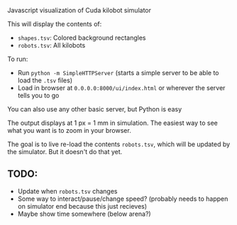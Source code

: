 Javascript visualization of Cuda kilobot simulator

This will display the contents of:
- `shapes.tsv`: Colored background rectangles
- `robots.tsv`: All kilobots

To run:
- Run `python -m SimpleHTTPServer` (starts a simple server to be able to load the `.tsv` files)
- Load in browser at `0.0.0.0:8000/ui/index.html` or wherever the server tells you to go

You can also use any other basic server, but Python is easy

The output displays at 1 px = 1 mm in simulation. The easiest way to see what you want is to zoom in your browser.

The goal is to live re-load the contents `robots.tsv`, which will be updated by the simulator. But it doesn't do that yet.

## TODO:

- Update when `robots.tsv` changes
- Some way to interact/pause/change speed? (probably needs to happen on simulator end because this just recieves)
- Maybe show time somewhere (below arena?)